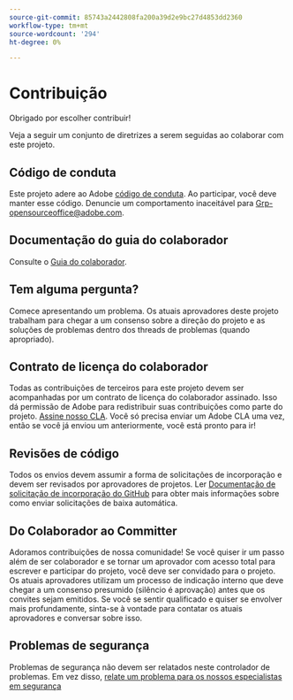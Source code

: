 ```yaml
---
source-git-commit: 85743a2442808fa200a39d2e9bc27d4853dd2360
workflow-type: tm+mt
source-wordcount: '294'
ht-degree: 0%

---
```

# Contribuição

Obrigado por escolher contribuir!

Veja a seguir um conjunto de diretrizes a serem seguidas ao colaborar com este projeto.

## Código de conduta

Este projeto adere ao Adobe [código de conduta](code-of-conduct.md). Ao participar, você deve manter esse código. Denuncie um comportamento inaceitável para
[Grp-opensourceoffice@adobe.com](mailto:Grp-opensourceoffice@adobe.com).

## Documentação do guia do colaborador

Consulte o [Guia do colaborador](https://experienceleague.adobe.com/docs/contributor/contributor-guide/introduction.html).

## Tem alguma pergunta?

Comece apresentando um problema. Os atuais aprovadores deste projeto trabalham para chegar a um consenso sobre a direção do projeto e as soluções de problemas dentro dos threads de problemas (quando apropriado).

## Contrato de licença do colaborador

Todas as contribuições de terceiros para este projeto devem ser acompanhadas por um contrato de licença do colaborador assinado. Isso dá permissão de Adobe para redistribuir suas contribuições como parte do projeto. [Assine nosso CLA](http://opensource.adobe.com/cla.html). Você só precisa enviar um Adobe CLA uma vez, então se você já enviou um anteriormente, você está pronto para ir!

## Revisões de código

Todos os envios devem assumir a forma de solicitações de incorporação e devem ser revisados por aprovadores de projetos. Ler [Documentação de solicitação de incorporação do GitHub](https://help.github.com/articles/about-pull-requests/)
para obter mais informações sobre como enviar solicitações de baixa automática.

<!--
Lastly, please follow the [pull request template](PULL_REQUEST_TEMPLATE.md) when
submitting a pull request!
-->

## Do Colaborador ao Committer

Adoramos contribuições de nossa comunidade! Se você quiser ir um passo além de ser colaborador e se tornar um aprovador com acesso total para escrever e participar do projeto, você deve ser convidado para o projeto. Os atuais aprovadores utilizam um processo de indicação interno que deve chegar a um consenso presumido (silêncio é aprovação) antes que os convites sejam emitidos. Se você se sentir qualificado e quiser se envolver mais profundamente, sinta-se à vontade para contatar os atuais aprovadores e conversar sobre isso.

## Problemas de segurança

Problemas de segurança não devem ser relatados neste controlador de problemas. Em vez disso, [relate um problema para os nossos especialistas em segurança](https://helpx.adobe.com/security/alertus.html)
